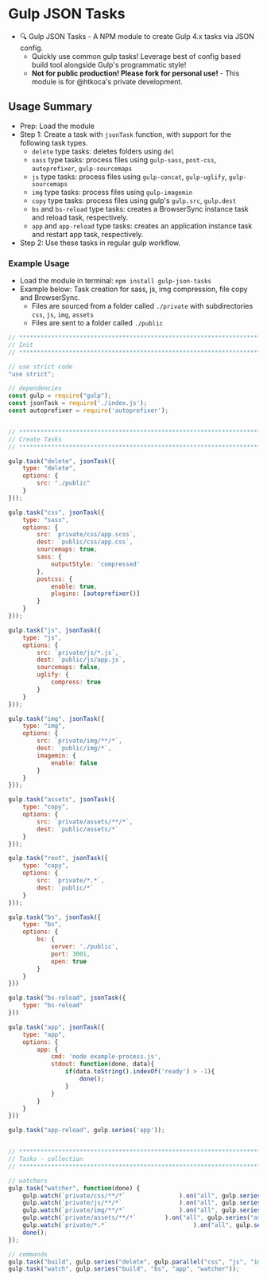 # Gulp JSON Tasks
- 🔍 Gulp JSON Tasks - A NPM module to create Gulp 4.x tasks via JSON config.
  - Quickly use common gulp tasks! Leverage best of config based build tool alongside Gulp's programmatic style!
  - **Not for public production! Please fork for personal use!** - This module is for @htkoca's private development.

## Usage Summary
- Prep: Load the module
- Step 1: Create a task with `jsonTask` function, with support for the following task types.
	- `delete` type tasks: deletes folders using `del`
	- `sass` type tasks: process files using `gulp-sass`, `post-css`, `autoprefixer`, `gulp-sourcemaps`
	- `js` type tasks: process files using `gulp-concat`, `gulp-uglify`, `gulp-sourcemaps`
	- `img` type tasks: process files using `gulp-imagemin`
	- `copy` type tasks: process files using gulp's `gulp.src`, `gulp.dest`
	- `bs` and `bs-reload` type tasks: creates a BrowserSync instance task and reload task, respectively.
	- `app` and `app-reload` type tasks: creates an application instance task and restart app task, respectively.
- Step 2: Use these tasks in regular gulp workflow.

### Example Usage
- Load the module in terminal: `npm install gulp-json-tasks`
- Example below: Task creation for sass, js, img compression, file copy and BrowserSync.
	- Files are sourced from a folder called `./private` with subdirectories `css`, `js`, `img`, `assets`
	- Files are sent to a folder called `./public`

```js
// ****************************************************************************************************
// Init
// ****************************************************************************************************

// use strict code
"use strict";

// dependencies
const gulp = require("gulp");
const jsonTask = require('./index.js');
const autoprefixer = require('autoprefixer');


// ****************************************************************************************************
// Create Tasks
// ****************************************************************************************************

gulp.task("delete", jsonTask({
	type: "delete",
	options: {
		src: "./public"
	}
}));

gulp.task("css", jsonTask({
	type: "sass",
	options: {
		src: `private/css/app.scss`,
		dest: `public/css/app.css`,
		sourcemaps: true,
		sass: { 
			outputStyle: 'compressed' 
		},
		postcss: { 
			enable: true, 
			plugins: [autoprefixer()] 
		}
	}
}));

gulp.task("js", jsonTask({
	type: "js",
	options: {
		src: `private/js/*.js`,
		dest: `public/js/app.js`,
		sourcemaps: false,
		uglify: { 
			compress: true 
		}
	}
}));

gulp.task("img", jsonTask({
	type: "img",
	options: {
		src: `private/img/**/*`,
		dest: `public/img/*`,
		imagemin: { 
			enable: false 
		}
	}
}));

gulp.task("assets", jsonTask({
	type: "copy",
	options: {
		src: `private/assets/**/*`,
		dest: `public/assets/*`
	}
}));

gulp.task("root", jsonTask({
	type: "copy",
	options: {
		src: `private/*.*`,
		dest: `public/*`
	}
}));

gulp.task("bs", jsonTask({
	type: "bs",
	options: {
		bs: {
			server: './public', 
			port: 3001, 
			open: true 
		}
	}
}))

gulp.task("bs-reload", jsonTask({
	type: "bs-reload"
}))

gulp.task("app", jsonTask({
	type: "app",
	options: {
		app: {
			cmd: 'node example-process.js',
			stdout: function(done, data){
				if(data.toString().indexOf('ready') > -1){
					done();
				}
			}
		}
	}
}))

gulp.task("app-reload", gulp.series('app'));


// ****************************************************************************************************
// Tasks - collection
// ****************************************************************************************************

// watchers
gulp.task("watcher", function(done) {
	gulp.watch(`private/css/**/*`				).on("all", gulp.series("css"));
	gulp.watch(`private/js/**/*`				).on("all", gulp.series("js", "bs-reload"));
	gulp.watch(`private/img/**/*`				).on("all", gulp.series("img", "bs-reload"));
	gulp.watch(`private/assets/**/*`		).on("all", gulp.series("assets", "bs-reload"));
	gulp.watch(`private/*.*`						).on("all", gulp.series("root", "app-reload", "bs-reload"));
	done();
});

// commands
gulp.task("build", gulp.series("delete", gulp.parallel("css", "js", "img", "assets", "root")));
gulp.task("watch", gulp.series("build", "bs", "app", "watcher"));
```